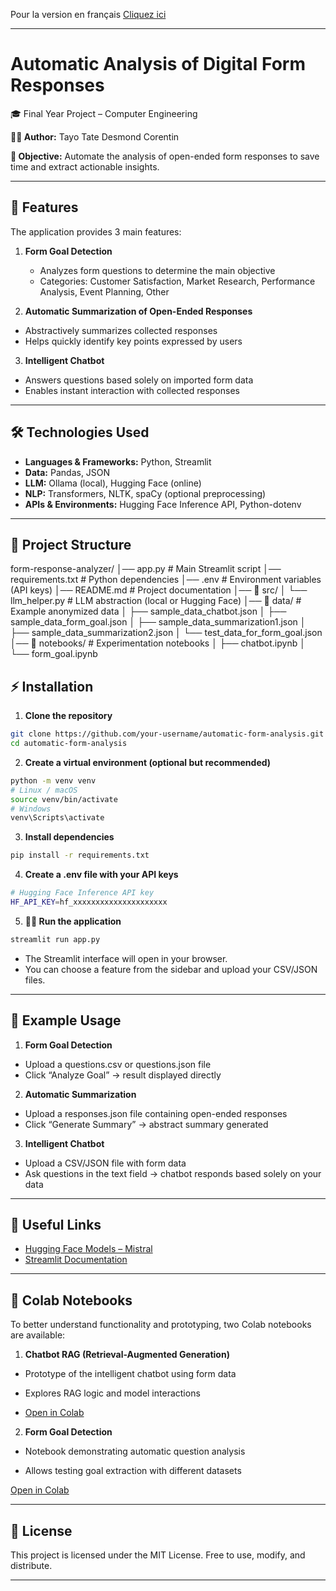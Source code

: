 Pour la version en français [Cliquez ici](README.md)

---

# Automatic Analysis of Digital Form Responses

🎓 Final Year Project – Computer Engineering

**👨‍💻 Author:** Tayo Tate Desmond Corentin

**📌 Objective:** Automate the analysis of open-ended form responses to save time and extract actionable insights.

---

## 🚀 Features

The application provides 3 main features:

1. **Form Goal Detection**
   - Analyzes form questions to determine the main objective
   - Categories: Customer Satisfaction, Market Research, Performance Analysis, Event Planning, Other

2. **Automatic Summarization of Open-Ended Responses**
  - Abstractively summarizes collected responses
  - Helps quickly identify key points expressed by users

3. **Intelligent Chatbot**
  - Answers questions based solely on imported form data
  - Enables instant interaction with collected responses

---

## 🛠️ Technologies Used

- **Languages & Frameworks:** Python, Streamlit
- **Data:** Pandas, JSON
- **LLM:** Ollama (local), Hugging Face (online)
- **NLP:** Transformers, NLTK, spaCy (optional preprocessing)
- **APIs & Environments:** Hugging Face Inference API, Python-dotenv

---

## 📂 Project Structure

form-response-analyzer/
│── app.py # Main Streamlit script
│── requirements.txt # Python dependencies
│── .env # Environment variables (API keys)
│── README.md # Project documentation
│── 📂 src/
│ └── llm_helper.py # LLM abstraction (local or Hugging Face)
│── 📂 data/ # Example anonymized data
│ ├── sample_data_chatbot.json
│ ├── sample_data_form_goal.json
│ ├── sample_data_summarization1.json
│ ├── sample_data_summarization2.json
│ └── test_data_for_form_goal.json
│── 📂 notebooks/ # Experimentation notebooks
│ ├── chatbot.ipynb
│ └── form_goal.ipynb


## ⚡ Installation

1. **Clone the repository**
```bash
git clone https://github.com/your-username/automatic-form-analysis.git
cd automatic-form-analysis
```

2. **Create a virtual environment (optional but recommended)**
```bash
python -m venv venv
# Linux / macOS
source venv/bin/activate
# Windows
venv\Scripts\activate
```

3. **Install dependencies**
```bash
pip install -r requirements.txt
```

4. **Create a .env file with your API keys**
```bash
# Hugging Face Inference API key
HF_API_KEY=hf_xxxxxxxxxxxxxxxxxxxxx
```

5. **🏃‍♂️ Run the application**
```bash
streamlit run app.py
```

* The Streamlit interface will open in your browser.
* You can choose a feature from the sidebar and upload your CSV/JSON files.

---

## 📌 Example Usage

1. **Form Goal Detection**

* Upload a questions.csv or questions.json file
* Click “Analyze Goal” → result displayed directly

2. **Automatic Summarization**

* Upload a responses.json file containing open-ended responses
* Click “Generate Summary” → abstract summary generated

3. **Intelligent Chatbot**

* Upload a CSV/JSON file with form data
* Ask questions in the text field → chatbot responds based solely on your data

---

## 🔗 Useful Links

- [Hugging Face Models – Mistral](https://huggingface.co/models)
- [Streamlit Documentation](https://docs.streamlit.io/)

---

## 📓 Colab Notebooks

To better understand functionality and prototyping, two Colab notebooks are available:

1. **Chatbot RAG (Retrieval-Augmented Generation)**

- Prototype of the intelligent chatbot using form data

- Explores RAG logic and model interactions

- [Open in Colab](https://colab.research.google.com/drive/19Gdn3ychZTzWUWjaVR2pHmYwREOjjkmR?usp=sharing)  

2. **Form Goal Detection**

- Notebook demonstrating automatic question analysis

- Allows testing goal extraction with different datasets

[Open in Colab](https://colab.research.google.com/drive/12E6Mj7iUW6MMUluLj9NZX9b8gCGrLHjX?usp=sharing)  

---

## 📜 License

This project is licensed under the MIT License.
Free to use, modify, and distribute.

---
